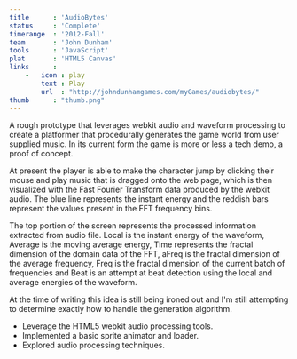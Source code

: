 ```yaml
---
title      : 'AudioBytes'
status     : 'Complete'
timerange  : '2012-Fall'
team       : 'John Dunham' 
tools      : 'JavaScript'
plat       : 'HTML5 Canvas'
links      : 
    -   icon : play
        text : Play
        url  : "http://johndunhamgames.com/myGames/audiobytes/"
thumb      : "thumb.png"
---
```



A rough prototype that leverages webkit audio and waveform processing to create a platformer that procedurally generates the game world from user supplied music. 
In its current form the game is more or less a tech demo, a proof of concept.

At present the player is able to make the character jump by clicking their mouse and play music that is dragged onto the web page, which is then visualized with the 
Fast Fourier Transform data produced by the webkit audio. The blue line represents the instant energy and the reddish bars represent the values present in the FFT frequency bins.

The top portion of the screen represents the processed information extracted from audio file. Local is the instant energy of the waveform, Average is the moving average energy, 
Time represents the fractal dimension of the domain data of the FFT, aFreq is the fractal dimension of the average frequency, Freq is the fractal dimension of the current batch of frequencies and 
Beat is an attempt at beat detection using the local and average energies of the waveform.

At the time of writing this idea is still being ironed out and I'm still attempting to determine exactly how to handle the generation algorithm.

- Leverage the HTML5 webkit audio processing tools.
- Implemented a basic sprite animator and loader.
- Explored audio processing techniques.
